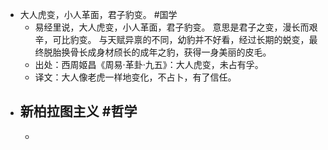 - 大人虎变，小人革面，君子豹变。 #国学
	- 易经里说，大人虎变，小人革面，君子豹变。 意思是君子之变，漫长而艰辛，可比豹变。 与天赋异禀的不同，幼豹并不好看，经过长期的蜕变，最终脱胎换骨长成身材颀长的成年之豹，获得一身美丽的皮毛。
	- 出处：西周姬昌《周易·革卦·九五》：大人虎变，未占有孚。
	- 译文：大人像老虎一样地变化，不占卜，有了信任。
- 新柏拉图主义 #哲学
	-
	-
